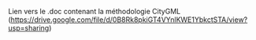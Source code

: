 Lien vers le .doc contenant la méthodologie CityGML (https://drive.google.com/file/d/0B8Rk8pkiGT4VYnlKWE1YbkctSTA/view?usp=sharing)
